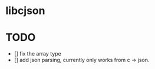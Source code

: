 # libcjson

# TODO
- [] fix the array type
- [] add json parsing, currently only works from c -> json. 